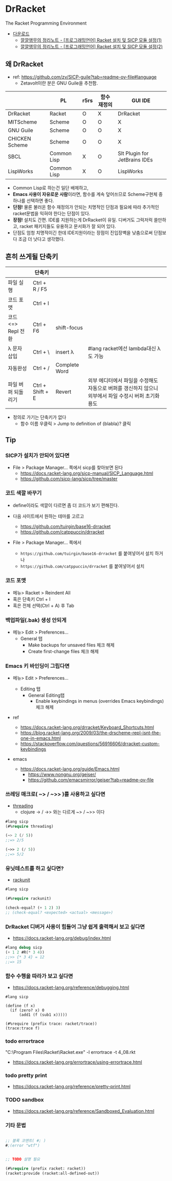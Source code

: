 # DrRacket

The Racket Programming Environment

- [다운로드](https://download.racket-lang.org/)
  - [깔깔앵무의 정리노트 - [프로그래밍언어] Racket 설치 및 SICP 모듈 설정(1)](https://kkalkkalparrot.tistory.com/31)
  - [깔깔앵무의 정리노트 - [프로그래밍언어] Racket 설치 및 SICP 모듈 설정(2)](https://kkalkkalparrot.tistory.com/32)

## 왜 DrRacket

- ref: <https://github.com/zv/SICP-guile?tab=readme-ov-file#language>
  - Zetavolt이란 분은 GNU Guile을 추천함.

|                | PL          | r5rs | 함수 재정의 | GUI IDE                       |
| -------------- | ----------- | ---- | ----------- | ----------------------------- |
| DrRacket       | Racket      | O    | X           | DrRacket                      |
| MITScheme      | Scheme      | O    | O           | X                             |
| GNU Guile      | Scheme      | O    | O           | X                             |
| CHICKEN Scheme | Scheme      | O    | O           | X                             |
| SBCL           | Common Lisp | X    | O           | Slt Plugin for JetBrains IDEs |
| LispWorks      | Common Lisp | X    | O           | LispWorks                     |

- Common Lisp로 하는건 일단 배제하고,
- **Emacs 사용이 자유로운 사람**이라면, 함수를 계속 덮어쓰므로 Scheme구현체 중 하나를 선택하면 좋다.
- **단점!** 물론 불러온 함수 재정의가 안되는 치명적인 단점과 필요에 따라 추가적인 racket문법을 익혀야 한다는 단점이 있다.
- **장점!** 설치도 간편. IDE를 지원하는게 DrRacket이 유일. 디버거도 그럭저럭 쓸만하고, racket 패키지들도 유용하고 문서화가 잘 되어 있다.
- 단점도 엄청 치명적이긴 한데 IDE지원이라는 장점이 진입장벽을 낮춤으로써 단점보다 조금 더 낫다고 생각했다.

## 흔히 쓰게될 단축키

|                    | 단축키           |               |                                                                                                       |
| ------------------ | ---------------- | ------------- | ----------------------------------------------------------------------------------------------------- |
| 파일 실행          | Ctrl + R  / F5   |               |                                                                                                       |
| 코드 포맷          | Ctrl + I         |               |                                                                                                       |
| 코드 <=> Repl 전환 | Ctrl + F6        | shift-focus   |                                                                                                       |
| λ 문자 삽입        | Ctrl + \         | insert λ      | #lang racket에선 lambda대신 λ도 가능                                                                  |
| 자동완성           | Ctrl + /         | Complete Word |                                                                                                       |
| 파일 버퍼 되돌리기 | Ctrl + Shift + E | Revert        | 외부 에디터에서 파일을 수정해도 자동으로 버퍼를 갱신하지 않으니 외부에서 파일 수정시 버퍼 초기화 용도 |

- 정의로 가기는 단축키가 없다
  - 함수 이름 우클릭 > Jump to definition of {blabla}? 클릭

## Tip

### SICP가 설치가 안되어 있다면

- File > Package Manager... 쪽에서 sicp를 찾아보면 된다
  - <https://docs.racket-lang.org/sicp-manual/SICP_Language.html>
  - <https://github.com/sicp-lang/sicp/tree/master>

### 코드 색깔 바꾸기

- define이라도 색깔이 다르면 좀 더 코드가 보기 편해진다.
- 다음 사이트에서 원하는 테마를 고르고
  - <https://github.com/tuirgin/base16-drracket>
  - <https://github.com/catppuccin/drracket>

- File > Package Manager... 쪽에서
  - `https://github.com/tuirgin/base16-drracket` 를 붙여넣어서 설치 하거나
  - `https://github.com/catppuccin/drracket` 를 붙여넣어서 설치

### 코드 포맷

- 메뉴> Racket > Reindent All
- 혹은 단축키 Ctrl + I
- 혹은 전체 선택(Ctrl + A) 후 Tab

### 백업파일(.bak) 생성 안되게

- 메뉴> Edit > Preferences...
  - General 탭
    - Make backups for unsaved files 체크 해제
    - Create first-change files 체크 해제

### Emacs 키 바인딩이 그립다면

- 메뉴> Edit > Preferences...
  - Editing 탭
    - General Editing탭
      - Enable keybindings in menus (overrides Emacs keybindings) 체크 해제
- ref
  - <https://docs.racket-lang.org/drracket/Keyboard_Shortcuts.html>
  - <https://blog.racket-lang.org/2009/03/the-drscheme-repl-isnt-the-one-in-emacs.html>
  - <https://stackoverflow.com/questions/56916606/drracket-custom-keybindings>

- emacs
  - <https://docs.racket-lang.org/guide/Emacs.html>
    - <https://www.nongnu.org/geiser/>
    - <https://github.com/emacsmirror/geiser?tab=readme-ov-file>

### 쓰레딩 매크로( ~> / ~>> )를 사용하고 싶다면

- [threading](https://github.com/lexi-lambda/threading)
  - clojure -> / ->> 와는 다르게 ~> / ~>> 이다

``` lisp
#lang sicp
(#%require threading)

(~> 2 (/ 5))
;;=> 2/5

(~>> 2 (/ 5))
;;=> 5/2
```

### 유닛테스트를 하고 싶다면?

- [rackunit](https://docs.racket-lang.org/rackunit/)

``` lisp
#lang sicp

(#%require rackunit)

(check-equal? (+ 1 2) 3)
;; (check-equal? <expected> <actual> <message>)
```

### DrRacket 디버거 사용이 힘들어 그냥 쉽게 출력해서 보고 싶다면

- <https://docs.racket-lang.org/debug/index.html>

``` lisp
#lang debug sicp
(+ 1 2 #R(* 3 4))
;;>> {* 3 4} = 12
;;=> 15
```

### 함수 수행을 따라가 보고 싶다면

- <https://docs.racket-lang.org/reference/debugging.html>

```
#lang sicp

(define (f x)
  (if (zero? x) 0
      (add1 (f (sub1 x)))))

(#%require (prefix trace: racket/trace))
(trace:trace f)
```

### todo errortrace

"C:\Program Files\Racket\Racket.exe" -l errortrace -t 4_08.rkt
- https://docs.racket-lang.org/errortrace/using-errortrace.html

### todo pretty print

- https://docs.racket-lang.org/reference/pretty-print.html

### TODO sandbox

- https://docs.racket-lang.org/reference/Sandboxed_Evaluation.html

### 기타 문법

``` lisp

;; 블록 코맨트( #; )
#;(error "wtf")


;; TODO 설명 필요

(#%require (prefix racket: racket))
(racket:provide (racket:all-defined-out))
```
